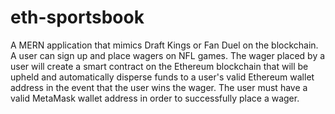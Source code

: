 # eth-sportsbook
A MERN application that mimics Draft Kings or Fan Duel on the blockchain. A user can sign up and place wagers on NFL games. The wager placed by a user will create a smart contract on the Ethereum blockchain that will be upheld and automatically disperse funds to a user's valid Ethereum wallet address in the event that the user wins the wager. The user must have a valid MetaMask wallet address in order to successfully place a wager.
